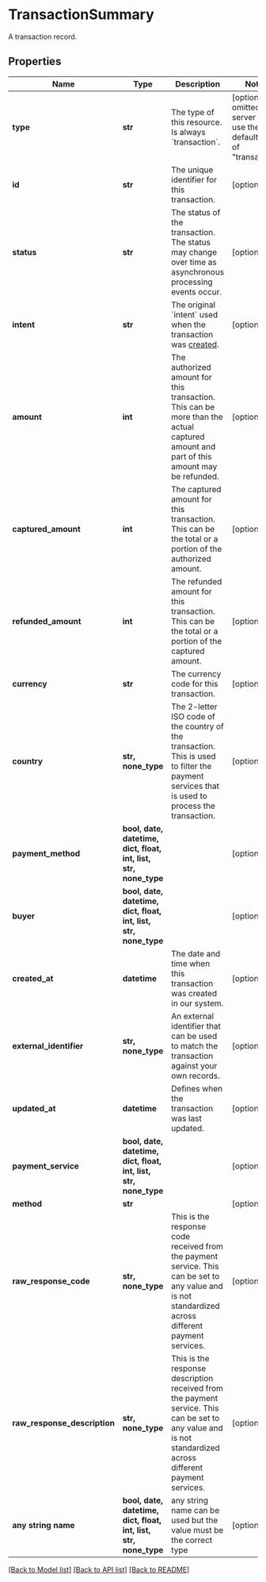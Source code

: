 # TransactionSummary

A transaction record.

## Properties
Name | Type | Description | Notes
------------ | ------------- | ------------- | -------------
**type** | **str** | The type of this resource. Is always &#x60;transaction&#x60;. | [optional]  if omitted the server will use the default value of "transaction"
**id** | **str** | The unique identifier for this transaction. | [optional] 
**status** | **str** | The status of the transaction. The status may change over time as asynchronous processing events occur. | [optional] 
**intent** | **str** | The original &#x60;intent&#x60; used when the transaction was [created](#operation/authorize-new-transaction). | [optional] 
**amount** | **int** | The authorized amount for this transaction. This can be more than the actual captured amount and part of this amount may be refunded. | [optional] 
**captured_amount** | **int** | The captured amount for this transaction. This can be the total or a portion of the authorized amount. | [optional] 
**refunded_amount** | **int** | The refunded amount for this transaction. This can be the total or a portion of the captured amount. | [optional] 
**currency** | **str** | The currency code for this transaction. | [optional] 
**country** | **str, none_type** | The 2-letter ISO code of the country of the transaction. This is used to filter the payment services that is used to process the transaction.  | [optional] 
**payment_method** | **bool, date, datetime, dict, float, int, list, str, none_type** |  | [optional] 
**buyer** | **bool, date, datetime, dict, float, int, list, str, none_type** |  | [optional] 
**created_at** | **datetime** | The date and time when this transaction was created in our system. | [optional] 
**external_identifier** | **str, none_type** | An external identifier that can be used to match the transaction against your own records. | [optional] 
**updated_at** | **datetime** | Defines when the transaction was last updated. | [optional] 
**payment_service** | **bool, date, datetime, dict, float, int, list, str, none_type** |  | [optional] 
**method** | **str** |  | [optional] 
**raw_response_code** | **str, none_type** | This is the response code received from the payment service. This can be set to any value and is not standardized across different payment services. | [optional] 
**raw_response_description** | **str, none_type** | This is the response description received from the payment service. This can be set to any value and is not standardized across different payment services. | [optional] 
**any string name** | **bool, date, datetime, dict, float, int, list, str, none_type** | any string name can be used but the value must be the correct type | [optional]

[[Back to Model list]](../README.md#documentation-for-models) [[Back to API list]](../README.md#documentation-for-api-endpoints) [[Back to README]](../README.md)


